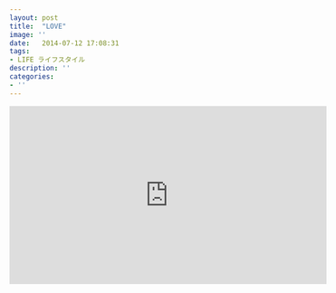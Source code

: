 ```yaml
---
layout: post
title:  "LOVE"
image: ''
date:   2014-07-12 17:08:31
tags:
- LIFE ライフスタイル
description: ''
categories:
- ''
---
```



<div align="center">
<iframe width="560" height="315" src="https://www.youtube.com/embed/wd11sJc376U" frameborder="0" allow="accelerometer; autoplay; clipboard-write; encrypted-media; gyroscope; picture-in-picture" allowfullscreen></iframe>
</div>
